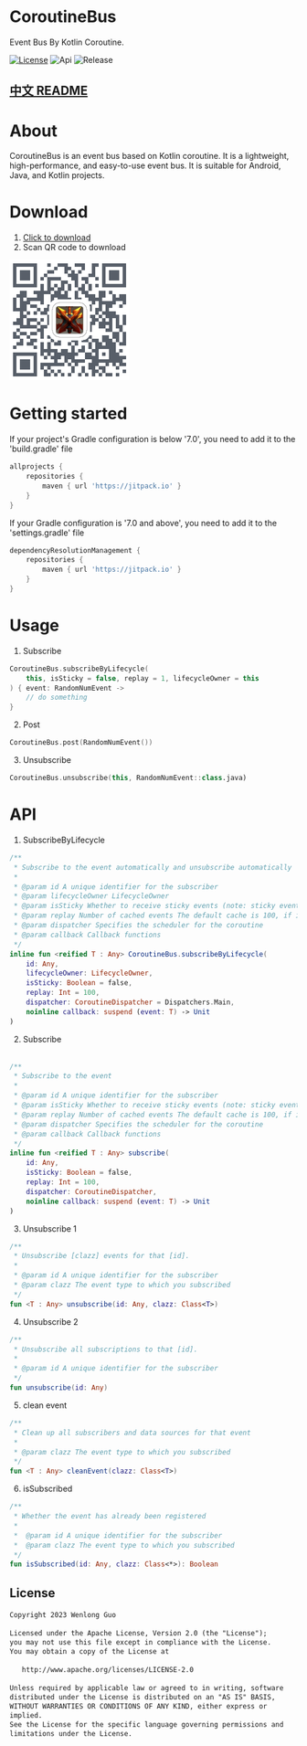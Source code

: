 # CoroutineBus
Event Bus By Kotlin Coroutine.

[![License](https://img.shields.io/github/license/Wenlong-Guo/CoroutineBus)](https://github.com/Wenlong-Guo/Dimens-Generating/blob/master/LICENSE)
![Api](https://img.shields.io/badge/API-14+-brightgreen.svg)
![Release](https://img.shields.io/github/v/release/Wenlong-Guo/CoroutineBus?include_prereleases)

## [中文 README](README-zh.md)

# About
CoroutineBus is an event bus based on Kotlin coroutine. It is a lightweight, high-performance, and easy-to-use event bus. It is suitable for Android, Java, and Kotlin projects.

# Download
1. [Click to download](https://bintray.com/wenlong-guo/maven/CoroutineBus/_latestVersion)
2. Scan QR code to download

![download](release/QRcode.png)

# Getting started

If your project's Gradle configuration is below '7.0', you need to add it to the 'build.gradle' file
```groovy
allprojects {
    repositories {
        maven { url 'https://jitpack.io' }
    }
}
```

If your Gradle configuration is '7.0 and above', you need to add it to the 'settings.gradle' file
```groovy
dependencyResolutionManagement {
    repositories {
        maven { url 'https://jitpack.io' }
    }
}
```

# Usage

1. Subscribe
```kotlin
CoroutineBus.subscribeByLifecycle(
    this, isSticky = false, replay = 1, lifecycleOwner = this
) { event: RandomNumEvent ->
    // do something
}
```

2. Post
```kotlin
CoroutineBus.post(RandomNumEvent())
```

3. Unsubscribe
```kotlin
CoroutineBus.unsubscribe(this, RandomNumEvent::class.java)
```

# API
1. SubscribeByLifecycle
```kotlin
/**
 * Subscribe to the event automatically and unsubscribe automatically
 *
 * @param id A unique identifier for the subscriber
 * @param lifecycleOwner LifecycleOwner
 * @param isSticky Whether to receive sticky events (note: sticky events will not be available if [replay] is 0)
 * @param replay Number of cached events The default cache is 100, if it is 0, then sticky events will not be available
 * @param dispatcher Specifies the scheduler for the coroutine
 * @param callback Callback functions
 */
inline fun <reified T : Any> CoroutineBus.subscribeByLifecycle(
    id: Any,
    lifecycleOwner: LifecycleOwner,
    isSticky: Boolean = false,
    replay: Int = 100,
    dispatcher: CoroutineDispatcher = Dispatchers.Main,
    noinline callback: suspend (event: T) -> Unit
)
```

2. Subscribe
```kotlin

/**
 * Subscribe to the event
 *
 * @param id A unique identifier for the subscriber
 * @param isSticky Whether to receive sticky events (note: sticky events will not be available if [replay] is 0)
 * @param replay Number of cached events The default cache is 100, if it is 0, then sticky events will not be available
 * @param dispatcher Specifies the scheduler for the coroutine
 * @param callback Callback functions
 */
inline fun <reified T : Any> subscribe(
    id: Any,
    isSticky: Boolean = false,
    replay: Int = 100,
    dispatcher: CoroutineDispatcher,
    noinline callback: suspend (event: T) -> Unit
)
```

3. Unsubscribe 1
```kotlin
/**
 * Unsubscribe [clazz] events for that [id].
 *
 * @param id A unique identifier for the subscriber
 * @param clazz The event type to which you subscribed
 */
fun <T : Any> unsubscribe(id: Any, clazz: Class<T>)
```

4. Unsubscribe 2
```kotlin
/**
 * Unsubscribe all subscriptions to that [id].
 *
 * @param id A unique identifier for the subscriber
 */
fun unsubscribe(id: Any) 
```

5. clean event
```kotlin
/**
 * Clean up all subscribers and data sources for that event
 *
 * @param clazz The event type to which you subscribed
 */
fun <T : Any> cleanEvent(clazz: Class<T>)
```

6. isSubscribed
```kotlin
/**
 * Whether the event has already been registered
 *
 *  @param id A unique identifier for the subscriber
 *  @param clazz The event type to which you subscribed
 */
fun isSubscribed(id: Any, clazz: Class<*>): Boolean 
```

License
-------

    Copyright 2023 Wenlong Guo

    Licensed under the Apache License, Version 2.0 (the "License");
    you may not use this file except in compliance with the License.
    You may obtain a copy of the License at

       http://www.apache.org/licenses/LICENSE-2.0

    Unless required by applicable law or agreed to in writing, software
    distributed under the License is distributed on an "AS IS" BASIS,
    WITHOUT WARRANTIES OR CONDITIONS OF ANY KIND, either express or implied.
    See the License for the specific language governing permissions and
    limitations under the License.

